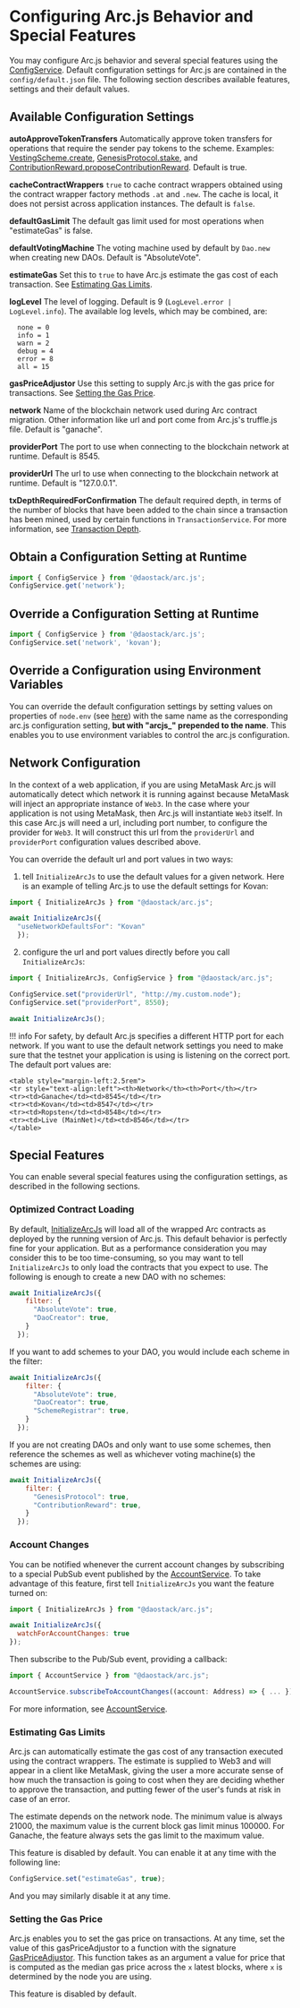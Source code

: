 # Configuring Arc.js Behavior and Special Features
You may configure Arc.js behavior and several special features using the [ConfigService](/arc.js/api/classes/ConfigService).  Default configuration settings for Arc.js are contained in the `config/default.json` file.  The following section describes available features, settings and their default values.

## Available Configuration Settings

**autoApproveTokenTransfers**
Automatically approve token transfers for operations that require the sender pay tokens to the scheme.  Examples: [VestingScheme.create](/arc.js/api/classes/VestingSchemeWrapper#create), [GenesisProtocol.stake](/arc.js/api/classes/GenesisProtocolWrapper#stake), and [ContributionReward.proposeContributionReward](/arc.js/api/classes/ContributionRewardWrapper#proposeContributionReward).  Default is true.

**cacheContractWrappers**
`true` to cache contract wrappers obtained using the contract wrapper factory methods `.at` and `.new`.  The cache is local, it does not persist across application instances.  The default is `false`.

**defaultGasLimit**
The default gas limit used for most operations when "estimateGas" is false.

**defaultVotingMachine**
The voting machine used by default by `Dao.new` when creating new DAOs.  Default is "AbsoluteVote".

**estimateGas**
Set this to `true` to have Arc.js estimate the gas cost of each transaction.  See [Estimating Gas Limits](#gaslimits).

<a name="logging"></a>
**logLevel**
The level of logging.  Default is 9 (`LogLevel.error | LogLevel.info`).  The available log levels, which may be combined, are:

```
  none = 0
  info = 1
  warn = 2
  debug = 4
  error = 8
  all = 15
```

**gasPriceAdjustor**
Use this setting to supply Arc.js with the gas price for transactions. See [Setting the Gas Price](#gasprice).

**network**
Name of the blockchain network used during Arc contract migration.  Other information like url and port come from Arc.js's truffle.js file.  Default is "ganache".

**providerPort**
The port to use when connecting to the blockchain network at runtime.  Default is 8545.

**providerUrl**
The url to use when connecting to the blockchain network at runtime.  Default is "127.0.0.1".

<a name="txDepthRequiredForConfirmation"></a>
**txDepthRequiredForConfirmation**
The default required depth, in terms of the number of blocks that have been added to the chain since a transaction has been mined, used by certain functions in `TransactionService`.  For more information, see [Transaction Depth](Transactions.md#transactiondepth).

## Obtain a Configuration Setting at Runtime

```javascript
import { ConfigService } from '@daostack/arc.js';
ConfigService.get('network');
```

## Override a Configuration Setting at Runtime

```javascript
import { ConfigService } from '@daostack/arc.js';
ConfigService.set('network', 'kovan');
```

## Override a Configuration using Environment Variables

You can override the default configuration settings by setting values on properties of `node.env` (see [here](https://nodejs.org/dist/latest-v9.x/docs/api/process.html#process-process-env)) with the same name as the corresponding arc.js configuration setting, **but with "arcjs_" prepended to the name**.  This enables you to use environment variables to control the arc.js configuration.

<a name="networksettings"></a>
## Network Configuration

In the context of a web application, if you are using MetaMask Arc.js will automatically detect which network it is running against because MetaMask will inject an appropriate instance of `Web3`.  In the case where your application is not using MetaMask, then Arc.js will instantiate `Web3` itself.  In this case Arc.js will need a url, including port number, to configure the provider for `Web3`.  It will construct this url from the `providerUrl` and `providerPort` configuration values described above.

You can override the default url and port values in two ways:

1) tell `InitializeArcJs` to use the default values for a given network.  Here is an example of telling Arc.js to use the  default settings for Kovan:

```javascript
import { InitializeArcJs } from "@daostack/arc.js";

await InitializeArcJs({
  "useNetworkDefaultsFor": "Kovan"
  });
```

2) configure the url and port values directly before you call `InitializeArcJs`:

```javascript
import { InitializeArcJs, ConfigService } from "@daostack/arc.js";

ConfigService.set("providerUrl", "http://my.custom.node");
ConfigService.set("providerPort", 8550);

await InitializeArcJs();
```

!!! info
    For safety, by default Arc.js specifies a different HTTP port for each network.  If you want to use the default network settings you need to make sure that the testnet your application is using is listening on the correct port.  The default port values are:

    <table style="margin-left:2.5rem">
    <tr style="text-align:left"><th>Network</th><th>Port</th></tr>
    <tr><td>Ganache</td><td>8545</td></tr>
    <tr><td>Kovan</td><td>8547</td></tr>
    <tr><td>Ropsten</td><td>8548</td></tr>
    <tr><td>Live (MainNet)</td><td>8546</td></tr>
    </table>

## Special Features

You can enable several special features using the configuration settings, as described in the following sections.

<a name="optimizedcontractloading"></a>
### Optimized Contract Loading

By default, [InitializeArcJs](/arc.js/api/README#initializearcjs) will load all of the wrapped Arc contracts as deployed by the running version of Arc.js.  This default behavior is perfectly fine for your application.  But as a performance consideration you may consider this to be too time-consuming, so you may want to tell `InitializeArcJs` to only load the contracts that you expect to use.  The following is enough to create a new DAO with no schemes:

```javascript
await InitializeArcJs({
    filter: {
      "AbsoluteVote": true,
      "DaoCreator": true,
    }
  });
```
   
If you want to add schemes to your DAO, you would include each scheme in the filter:

```javascript
await InitializeArcJs({
    filter: {
      "AbsoluteVote": true,
      "DaoCreator": true,
      "SchemeRegistrar": true,
    }
  });
```

If you are not creating DAOs and only want to use some schemes, then reference the schemes as well as whichever voting machine(s) the schemes are using:

```javascript
await InitializeArcJs({
    filter: {
      "GenesisProtocol": true,
      "ContributionReward": true,
    }
  });
```

<a name="accountchanges"></a>
### Account Changes
You can be notified whenever the current account changes by subscribing to a special PubSub event published by the [AccountService](/arc.js/api/classes/AccountService).  To take advantage of this feature, first tell `InitializeArcJs` you want the feature turned on:

```javascript
import { InitializeArcJs } from "@daostack/arc.js";

await InitializeArcJs({
  watchForAccountChanges: true
});
```

Then subscribe to the Pub/Sub event, providing a callback:

```typescript
import { AccountService } from "@daostack/arc.js";

AccountService.subscribeToAccountChanges((account: Address) => { ... });
```

For more information, see [AccountService](/arc.js/api/classes/AccountService).

<a name="gaslimits"></a>
### Estimating Gas Limits
Arc.js can automatically estimate the gas cost of any transaction executed using the contract wrappers.  The estimate is supplied to Web3 and will appear in a client like MetaMask, giving the user a more accurate sense of how much the transaction is going to cost when they are deciding whether to approve the transaction, and putting fewer of the user's funds at risk in case of an error.

The estimate depends on the network node.  The minimum value is always 21000, the maximum value is the current block gas limit minus 100000.  For Ganache, the feature always sets the gas limit to the maximum value.

This feature is disabled by default.  You can enable it at any time with the following line:

```javascript
ConfigService.set("estimateGas", true);
```

And you may similarly disable it at any time.

<a name="gasprice"></a>
### Setting the Gas Price

Arc.js enables you to set the gas price on transactions. At any time, set the value of this gasPriceAdjustor to a function with the signature [GasPriceAdjustor](/arc.js/api/README#gaspriceadjustor).  This function takes as an argument a value for price that is computed as the median gas price across the `x` latest blocks, where `x` is determined by the node you are using.

This feature is disabled by default.
